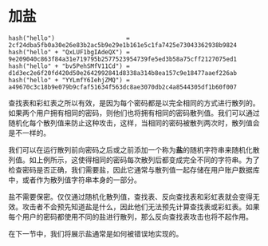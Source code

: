 # 加盐

```text
hash("hello")                    = 2cf24dba5fb0a30e26e83b2ac5b9e29e1b161e5c1fa7425e73043362938b9824
hash("hello" + "QxLUF1bgIAdeQX") = 9e209040c863f84a31e719795b2577523954739fe5ed3b58a75cff2127075ed1
hash("hello" + "bv5PehSMfV11Cd") = d1d3ec2e6f20fd420d50e2642992841d8338a314b8ea157c9e18477aaef226ab
hash("hello" + "YYLmfY6IehjZMQ") = a49670c3c18b9e079b9cfaf51634f563dc8ae3070db2c4a8544305df1b60f007
```

查找表和彩虹表之所以有效，是因为每个密码都是以完全相同的方式进行散列的。如果两个用户拥有相同的密码，则他们也将拥有相同的密码散列值。我们可以通过随机化每个散列值来防止这种攻击，这样，当相同的密码被散列两次时，散列值会是不一样的。

我们可以在运行散列前向密码之后或之前添加一个称为**盐**的随机字符串来随机化散列值。如上例所示，这使得相同的密码每次散列后都变成完全不同的字符串。为了检查密码是否正确，我们需要盐，因此它通常与散列值一起存储在用户账户数据库中，或者作为散列值字符串本身的一部分。

盐不需要保密。仅仅通过随机化散列值，查找表、反向查找表和彩虹表就会变得无效。攻击者不会预先知道盐是什么，因此他们无法预先计算查找表或彩虹表。如果每个用户的密码都使用不同的盐进行散列，那么反向查找表攻击也将不起作用。

在下一节中，我们将展示盐通常是如何被错误地实现的。
